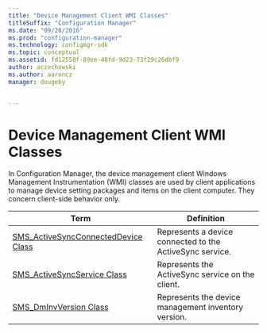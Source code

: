 ```yaml
---
title: "Device Management Client WMI Classes"
titleSuffix: "Configuration Manager"
ms.date: "09/20/2016"
ms.prod: "configuration-manager"
ms.technology: configmgr-sdk
ms.topic: conceptual
ms.assetid: fd12558f-89ee-48fd-9d23-73f29c26dbf9
author: aczechowski
ms.author: aaroncz
manager: dougeby


---
```

# Device Management Client WMI Classes

In Configuration Manager, the device management client Windows Management Instrumentation (WMI) classes are used by client applications to manage device setting packages and items on the client computer. They concern client-side behavior only.  

|Term|Definition|  
|----------|----------------|  
|[SMS_ActiveSyncConnectedDevice Class](../../../../../develop/reference/core/clients/client-classes/sms_activesyncconnecteddevice-client-wmi-class.md)|Represents a device connected to the ActiveSync service.|  
|[SMS_ActiveSyncService Class](../../../../../develop/reference/core/clients/client-classes/sms_activesyncservice-client-wmi-class.md)|Represents the ActiveSync service on the client.|  
|[SMS_DmInvVersion Class](../../../../../develop/reference/core/clients/client-classes/sms_dminvversion-client-wmi-class.md)|Represents the device management inventory version.|  
